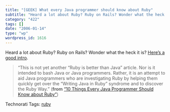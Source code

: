 ```yaml
---
title: "[GEEK] What every Java programmer should know about Ruby"
subtitle: "Heard a lot about Ruby? Ruby on Rails? Wonder what the heck it is? [Here’s a good intro](http://ones..."
category: "422"
tags: []
date: "2006-01-14"
type: "wp"
wordpress_id: 1616
---
```

Heard a lot about Ruby? Ruby on Rails? Wonder what the heck it is? [Here’s a good intro](http://onestepback.org/articles/10things/index.html).

> “This is not yet another “Ruby is better than Java” article. Nor is it intended to bash Java or Java programmers. Rather, it is an attempt to aid Java programmers who are investigating Ruby by helping them quickly get over the “Writing Java in Ruby” syndrome and to discover the Ruby Way.” (**from** [“10 Things Every Java Programmer Should Know about Ruby”](http://onestepback.org/articles/10things/index.html))

Technorati Tags: [ruby](http://www.technorati.com/tag/ruby)